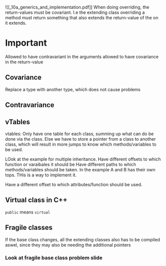 ![[_10a_generics_and_implementation.pdf]]
When doing overriding, the return-values must be covariant. I.e the extending class overriding a method must return something that also extends the return-value of the on it extends.



# Important
Allowed to have contravariant in the arguments
allowed to have covariance in the return-value

## Covariance
Replace a type with another type, which does not cause problems

## Contravariance

## vTables
vtables: Only have one table for each class, summing up what can do be done via the class. Else we have to store a pointer from a class to another class, which will result in more jumps to know which methods/variables to be used.

LOok at the example for multiple inheritance. Have different offsets to which function or varaibales it should be
Have different paths to which methods/variables should be taken.
In the example A and B has their own tops. THis is a way to implement it.

Have a different offset to which attributes/function should be used.

## Virtual class in C++
`public` means `virtual`

## Fragile classes
If the base class changes, all the extending classes also has to be compiled aswel, since they may also be needing the additional pointers
### Look at fragile base class problem slide

